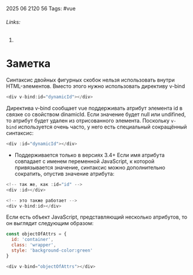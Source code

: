 2025 06 2120 56
Tags: #vue 
###### Links: 
1) 
# Заметка
Синтаксис двойных фигурных скобок нельзя использовать внутри HTML-элементов. Вместо этого нужно использовать директиву v-bind
```js
<div v-bind:id="dynamicId"></div>
```
Директива v-bind сообщает vue поддерживать атрибут элемента id в связке со свойством dinamicId. Если значение будет null или undifined, то атрибут будет удален из отрисованного элемента.
Поскольку `v-bind` используется очень часто, у него есть специальный сокращённый синтаксис:
```js
<div :id="dynamicId"></div>
```
- Поддерживается только в версиях 3.4+
Если имя атрибута совпадает с именем переменной JavaScript, к которой привязывается значение, синтаксис можно дополнительно сократить, опустив значение атрибута:
```js
<!-- так же, как :id="id" -->
<div :id></div>

<!-- это также работает -->
<div v-bind:id></div>
```
Если есть объект JavaScript, представляющий несколько атрибутов, то он выглядит следующим образом:
```js
const objectOfAttrs = {
  id: 'container',
  class: 'wrapper',
  style: 'background-color:green'
}

<div v-bind="objectOfAttrs"></div>
```